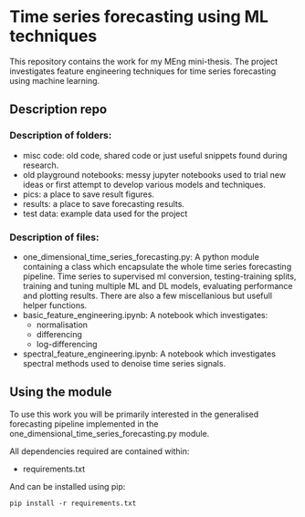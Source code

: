 # Time series forecasting using ML techniques

This repository contains the work for my MEng mini-thesis. The project investigates feature engineering techniques for time series forecasting using machine learning. 

## Description repo

### Description of folders:
- misc code: old code, shared code or just useful snippets found during research. 
- old playground notebooks: messy jupyter notebooks used to trial new ideas or first attempt to develop various models and techniques. 
- pics: a place to save result figures.
- results: a place to save forecasting results.
- test data: example data used for the project

### Description of files:
- one_dimensional_time_series_forecasting.py: A python module containing a class which encapsulate the whole time series forecasting pipeline. Time series to supervised ml conversion, testing-training splits, training and tuning multiple ML and DL models, evaluating performance and plotting results. There are also a few miscellanious but usefull helper functions.
- basic_feature_engineering.ipynb: A notebook which investigates:
  - normalisation
  - differencing
  - log-differencing
- spectral_feature_engineering.ipynb: A notebook which investigates spectral methods used to denoise time series signals.

## Using the module
To use this work you will be primarily interested in the generalised forecasting pipeline implemented in the 
one_dimensional_time_series_forecasting.py module. 

All dependencies required are contained within:
- requirements.txt

And can be installed using pip:

`pip install -r requirements.txt`